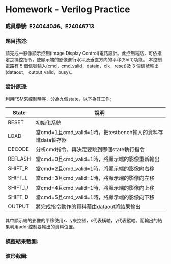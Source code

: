 # Homework - Verilog Practice

### 成員學號: E24044046、E24046713

### 題目描述: 
請完成一影像顯示控制(Image Display Control)電路設計。此控制電路，可依指定之操控指令，使顯示端的影像進行水平及垂直方向的平移(Shift)功能。
本控制電路有 5 個信號輸入(cmd，cmd_valid，datain，clk，reset)及 3 個信號輸出(dataout，
output_valid，busy)。

### 設計原理:
利用FSM來控制時序，分為九個state，以下為其工作: 

| State  | 說明 |
| ---------- | -----------|
| RESET   | 初始化系統   |
| LOAD   | 當cmd=1且cmd_valid=1時，把testbench輸入的資料存進data暫存器   |
| DECODE   | 分析cmd指令，再決定要跳到哪個state執行指令   |
| REFLASH   | 當cmd=0且cmd_valid=1時，將顯示端的影像重新輸出   |
| SHIFT_R   | 當cmd=2且cmd_valid=1時，將顯示端的影像向右移   |
| SHIFT_L   | 當cmd=3且cmd_valid=1時，將顯示端的影像向左移   |
| SHIFT_U   | 當cmd=4且cmd_valid=1時，將顯示端的影像向上移   |
| SHIFT_D   | 當cmd=5且cmd_valid=1時，將顯示端的影像向下移   |
| OUTPUT   | 將完成指令動作的資料藉由dataout將結果輸出   |

其中顯示端的影像的平移使用x、y來控制，x代表橫軸，y代表縱軸。而輸出的結果利用addr控制要輸出的資料位置。

### 模擬結果截圖:

### 波形截圖:
